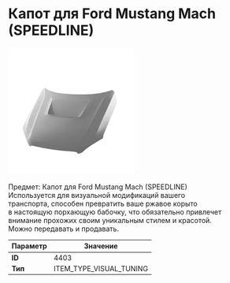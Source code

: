 # Капот для Ford Mustang Mach (SPEEDLINE)

![Item Image](../img/4403.webp?raw=true)

Предмет: Капот для Ford Mustang Mach (SPEEDLINE)<br>Используется для визуальной модификаций вашего<br>транспорта, способен превратить ваше ржавое корыто<br>в настоящую порхающую бабочку, что обязательно привлечет<br>внимание прохожих своим уникальным стилем и красотой.<br>Можно передавать и продавать.


| Параметр | Значение |
|----------|----------|
| **ID** | 4403 |
| **Тип** | ITEM_TYPE_VISUAL_TUNING |

